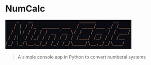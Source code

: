 # NumCalc

![logo](readme-assets/numcalc.png)

> A simple console app in Python to convert numberal systems